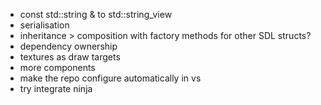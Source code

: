 - const std::string & to std::string_view
- serialisation
- inheritance > composition with factory methods for other SDL structs?
- dependency ownership
- textures as draw targets
- more components
- make the repo configure automatically in vs
- try integrate ninja
